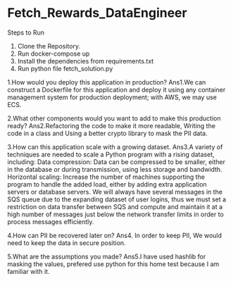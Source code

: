 # Fetch_Rewards_DataEngineer

Steps to Run
1. Clone the Repository.
2. Run docker-compose up
3. Install the dependencies from requirements.txt
4. Run python file fetch_solution.py

1.How would you deploy this application in production?
Ans1.We can construct a Dockerfile for this application and deploy it using any container management system for production deployment; with AWS, we may use ECS.

2.What other components would you want to add to make this production ready?
Ans2.Refactoring the code to make it more readable, Writing the code in a class and Using a better crypto library to mask the PII data.

3.How can this application scale with a growing dataset.
Ans3.A variety of techniques are needed to scale a Python program with a rising dataset, including:
Data compression: Data can be compressed to be smaller, either in the database or during transmission, using less storage and bandwidth.
Horizontal scaling: Increase the number of machines supporting the program to handle the added load, either by adding extra application servers or database servers.
We will always have several messages in the SQS queue due to the expanding dataset of user logins, thus we must set a restriction on data transfer between SQS and compute and maintain it at a high number of messages just below the network transfer limits in order to process messages efficiently.

4.How can PII be recovered later on?
Ans4. In order to keep PII, We would need to keep the data in secure position.

5.What are the assumptions you made?
Ans5.I have used hashlib for masking the values, prefered use python for 
this home test because I am familiar with it.
